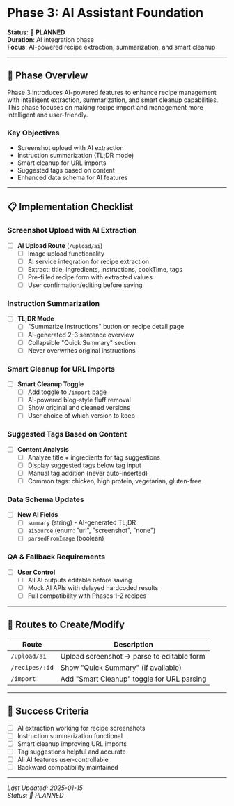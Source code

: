 # Phase 3: AI Assistant Foundation

**Status**: 🔄 **PLANNED**  
**Duration**: AI integration phase  
**Focus**: AI-powered recipe extraction, summarization, and smart cleanup

---

## 🎯 **Phase Overview**

Phase 3 introduces AI-powered features to enhance recipe management with intelligent extraction, summarization, and smart cleanup capabilities. This phase focuses on making recipe import and management more intelligent and user-friendly.

### **Key Objectives**
- Screenshot upload with AI extraction
- Instruction summarization (TL;DR mode)
- Smart cleanup for URL imports
- Suggested tags based on content
- Enhanced data schema for AI features

---

## 📋 **Implementation Checklist**

### **Screenshot Upload with AI Extraction**
- [ ] **AI Upload Route** (`/upload/ai`)
  - [ ] Image upload functionality
  - [ ] AI service integration for recipe extraction
  - [ ] Extract: title, ingredients, instructions, cookTime, tags
  - [ ] Pre-filled recipe form with extracted values
  - [ ] User confirmation/editing before saving

### **Instruction Summarization**
- [ ] **TL;DR Mode**
  - [ ] "Summarize Instructions" button on recipe detail page
  - [ ] AI-generated 2-3 sentence overview
  - [ ] Collapsible "Quick Summary" section
  - [ ] Never overwrites original instructions

### **Smart Cleanup for URL Imports**
- [ ] **Smart Cleanup Toggle**
  - [ ] Add toggle to `/import` page
  - [ ] AI-powered blog-style fluff removal
  - [ ] Show original and cleaned versions
  - [ ] User choice of which version to keep

### **Suggested Tags Based on Content**
- [ ] **Content Analysis**
  - [ ] Analyze title + ingredients for tag suggestions
  - [ ] Display suggested tags below tag input
  - [ ] Manual tag addition (never auto-inserted)
  - [ ] Common tags: chicken, high protein, vegetarian, gluten-free

### **Data Schema Updates**
- [ ] **New AI Fields**
  - [ ] `summary` (string) - AI-generated TL;DR
  - [ ] `aiSource` (enum: "url", "screenshot", "none")
  - [ ] `parsedFromImage` (boolean)

### **QA & Fallback Requirements**
- [ ] **User Control**
  - [ ] All AI outputs editable before saving
  - [ ] Mock AI APIs with delayed hardcoded results
  - [ ] Full compatibility with Phases 1-2 recipes

---

## 🔗 **Routes to Create/Modify**

| Route | Description |
|-------|-------------|
| `/upload/ai` | Upload screenshot → parse to editable form |
| `/recipes/:id` | Show "Quick Summary" (if available) |
| `/import` | Add "Smart Cleanup" toggle for URL parsing |

---

## 🎯 **Success Criteria**

- [ ] AI extraction working for recipe screenshots
- [ ] Instruction summarization functional
- [ ] Smart cleanup improving URL imports
- [ ] Tag suggestions helpful and accurate
- [ ] All AI features user-controllable
- [ ] Backward compatibility maintained

---

*Last Updated: 2025-01-15*  
*Status: 🔄 PLANNED*
